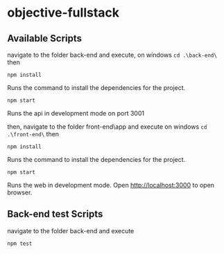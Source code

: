 # objective-fullstack

## Available Scripts

navigate to the folder back-end and execute, on windows `cd .\back-end\` then

`npm install`

Runs the command to install the dependencies for the project.

`npm start`

Runs the api in development mode on port 3001

then, navigate to the folder front-end\app and execute on windows `cd .\front-end\` then

`npm install`

Runs the command to install the dependencies for the project.

`npm start`

Runs the web in development mode.
Open [http://localhost:3000](http://localhost:3000) to open browser.


## Back-end test Scripts
navigate to the folder back-end and execute

`npm test`